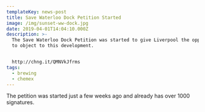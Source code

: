 ```yaml
---
templateKey: news-post
title: Save Waterloo Dock Petition Started
image: /img/sunset-ww-dock.jpg
date: 2019-04-01T14:04:10.000Z
description: >-
  The Save Waterloo Dock Petition was started to give Liverpool the opportunity
  to object to this development.


  http://chng.it/QMNVkJfrms
tags:
  - brewing
  - chemex
---
```

The petition was started just a few weeks ago and already has over 1000 signatures.
